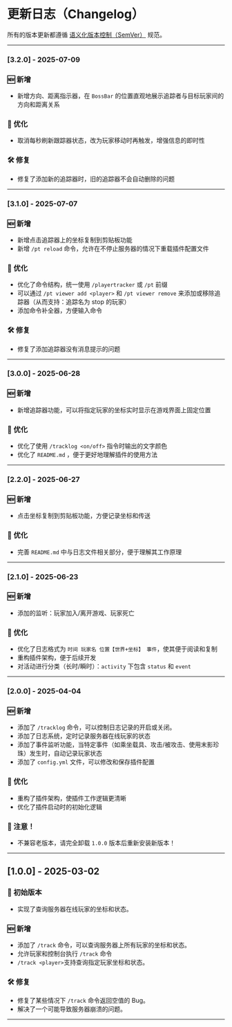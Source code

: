 # 更新日志（Changelog）

所有的版本更新都遵循 [语义化版本控制（SemVer）](https://semver.org/lang/zh-CN/) 规范。

---

### [3.2.0] - 2025-07-09
### 🆕 新增
- 新增方向、距离指示器，在 `BossBar` 的位置直观地展示追踪者与目标玩家间的方向和距离关系

### 🌟 优化
- 取消每秒刷新跟踪器状态，改为玩家移动时再触发，增强信息的即时性

### 🛠 修复
- 修复了添加新的追踪器时，旧的追踪器不会自动删除的问题

---

### [3.1.0] - 2025-07-07
### 🆕 新增
- 新增点击追踪器上的坐标复制到剪贴板功能
- 新增 `/pt reload` 命令，允许在不停止服务器的情况下重载插件配置文件

### 🌟 优化
- 优化了命令结构，统一使用 `/playertracker` 或 `/pt` 前缀
- 可以通过 `/pt viewer add <player>` 和 `/pt viewer remove` 来添加或移除追踪器（从而支持：追踪名为 stop 的玩家）
- 添加命令补全器，方便输入命令

### 🛠 修复
- 修复了添加追踪器没有消息提示的问题

---

### [3.0.0] - 2025-06-28
### 🆕 新增
- 新增追踪器功能，可以将指定玩家的坐标实时显示在游戏界面上固定位置

### 🌟 优化
- 优化了使用 `/tracklog <on/off>` 指令时输出的文字颜色
- 优化了 `README.md` ，便于更好地理解插件的使用方法

---

### [2.2.0] - 2025-06-27
### 🆕 新增
- 点击坐标复制到剪贴板功能，方便记录坐标和传送

### 🌟 优化
- 完善 `README.md` 中与日志文件相关部分，便于理解其工作原理

---

### [2.1.0] - 2025-06-23
### 🆕 新增
- 添加的监听：玩家加入/离开游戏、玩家死亡

### 🌟 优化
- 优化了日志格式为 `时间 玩家名 位置【世界+坐标】 事件`，使其便于阅读和复制
- 重构插件架构，便于后续开发
- 对活动进行分类（长时/瞬时）：`activity` 下包含 `status` 和 `event`

---

### [2.0.0] - 2025-04-04
### 🆕 新增
- 添加了 `/tracklog` 命令，可以控制日志记录的开启或关闭。
- 添加了日志系统，定时记录服务器在线玩家的状态
- 添加了事件监听功能，当特定事件（如乘坐载具、攻击/被攻击、使用末影珍珠）发生时，自动记录玩家状态
- 添加了 `config.yml` 文件，可以修改和保存插件配置

### 🌟 优化
- 重构了插件架构，使插件工作逻辑更清晰
- 优化了插件启动时的初始化逻辑

### 📌 注意！
- 不兼容老版本，请完全卸载 `1.0.0` 版本后重新安装新版本！

---

## [1.0.0] - 2025-03-02
### 🌟 初始版本
- 实现了查询服务器在线玩家的坐标和状态。

### 🆕 新增
- 添加了 `/track` 命令，可以查询服务器上所有玩家的坐标和状态。
- 允许玩家和控制台执行 `/track` 命令
- `/track <player>`支持查询指定玩家坐标和状态。

### 🛠 修复
- 修复了某些情况下 `/track` 命令返回空值的 Bug。
- 解决了一个可能导致服务器崩溃的问题。

---
